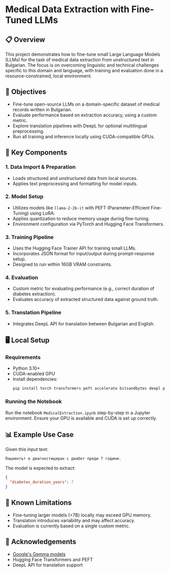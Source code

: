 # Medical Data Extraction with Fine-Tuned LLMs

## 📋 Overview

This project demonstrates how to fine-tune small Large Language Models (LLMs) for the task of medical data extraction from unstructured text in Bulgarian. The focus is on overcoming linguistic and technical challenges specific to this domain and language, with training and evaluation done in a resource-constrained, local environment.

## 🎯 Objectives

- Fine-tune open-source LLMs on a domain-specific dataset of medical records written in Bulgarian.
- Evaluate performance based on extraction accuracy, using a custom metric.
- Explore translation pipelines with DeepL for optional multilingual preprocessing.
- Run all training and inference locally using CUDA-compatible GPUs.

## 🧰 Key Components

### 1. Data Import & Preparation
- Loads structured and unstructured data from local sources.
- Applies text preprocessing and formatting for model inputs.

### 2. Model Setup
- Utilizes models like `llama-2-2b-it` with PEFT (Parameter-Efficient Fine-Tuning) using LoRA.
- Applies quantization to reduce memory usage during fine-tuning.
- Environment configuration via PyTorch and Hugging Face Transformers.

### 3. Training Pipeline
- Uses the Hugging Face Trainer API for training small LLMs.
- Incorporates JSON format for input/output during prompt-response setup.
- Designed to run within 16GB VRAM constraints.

### 4. Evaluation
- Custom metric for evaluating performance (e.g., correct duration of diabetes extraction).
- Evaluates accuracy of extracted structured data against ground truth.

### 5. Translation Pipeline
- Integrates DeepL API for translation between Bulgarian and English.

## 🖥️ Local Setup

### Requirements

- Python 3.10+
- CUDA-enabled GPU
- Install dependencies:
  ```bash
  pip install torch transformers peft accelerate bitsandbytes deepl pandas numpy
  ```

### Running the Notebook

Run the notebook `MedicalExtraction.ipynb` step-by-step in a Jupyter environment. Ensure your GPU is available and CUDA is set up correctly.

## 📊 Example Use Case

Given this input text:
```
Пациентът е диагностициран с диабет преди 7 години.
```
The model is expected to extract:
```json
{
  "diabetes_duration_years": 7
}
```

## 🚧 Known Limitations

- Fine-tuning larger models (>7B) locally may exceed GPU memory.
- Translation introduces variability and may affect accuracy.
- Evaluation is currently based on a single custom metric.

## 📌 Acknowledgements

- [Google's Gemma models](https://ai.google.dev/gemma)
- Hugging Face Transformers and PEFT
- DeepL API for translation support

